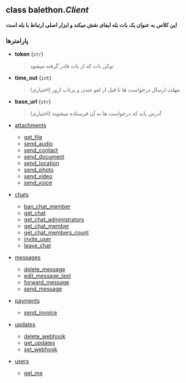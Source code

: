## class balethon.*Client*

**این کلاس به عنوان یک بات بله ایفای نقش میکند و ابزار اصلی ارتباط با بله است**

### پارامترها

- **token** (`str`)
    > توکن بات که از بات فادر گرفته میشود

- **time_out** (`int`)
    >  مهلت ارسال درخواست ها تا قبل از لغو شدن و پرتاب ارور (اختیاری)

- **base_url** (`str`)
    >  آدرس پایه که درخواست ها به آن فرستاده میشوند (اختیاری)


* [attachments](./attachments/)
   * [get_file](./attachments/get_file)
   * [send_audio](./attachments/send_audio)
   * [send_contact](./attachments/send_contact)
   * [send_document](./attachments/send_document)
   * [send_location](./attachments/send_location)
   * [send_photo](./attachments/send_photo)
   * [send_video](./attachments/send_video)
   * [send_voice](./attachments/send_voice)

* [chats](./chats/)
   *  [ban_chat_member](./chats/ban_chat_member)
   *  [get_chat](./chats/get_chat)
   *  [get_chat_administrators](./chats/get_chat_administrators)
   *  [get_chat_member](./chats/get_chat_member)
   *  [get_chat_members_count](./chats/get_chat_members_count)
   *  [invite_user](./chats/invite_user)
   *  [leave_chat](./chats/leave_chat)

* [messages](./messages/)
   *  [delete_message](./messages/delete_message)
   *  [edit_message_text](./messages/edit_message_text)
   *  [forward_message](./messages/forward_message)
   *  [send_message](./messages/send_message)

* [payments](./payments/)
   * [send_invoice](./payments/send_invoice)

* [updates](./updates/)
   * [delete_webhook](./updates/delete_webhook)
   * [get_updates](./updates/get_updates)
   * [set_webhook](./updates/set_webhook)

* [users](./users/)
   * [get_me](./users/get_me)